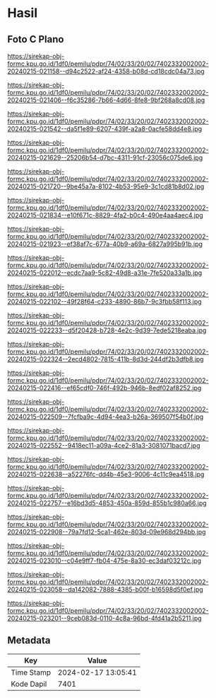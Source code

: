 # Hasil

## Foto C Plano

https://sirekap-obj-formc.kpu.go.id/1df0/pemilu/pdpr/74/02/33/20/02/7402332002002-20240215-021158--d94c2522-af24-4358-b08d-cd18cdc04a73.jpg

https://sirekap-obj-formc.kpu.go.id/1df0/pemilu/pdpr/74/02/33/20/02/7402332002002-20240215-021406--f6c35286-7b66-4d66-8fe8-9bf268a8cd08.jpg

https://sirekap-obj-formc.kpu.go.id/1df0/pemilu/pdpr/74/02/33/20/02/7402332002002-20240215-021542--da5f1e89-6207-439f-a2a8-0acfe58dd4e8.jpg

https://sirekap-obj-formc.kpu.go.id/1df0/pemilu/pdpr/74/02/33/20/02/7402332002002-20240215-021629--25206b54-d7bc-4311-91cf-23056c075de6.jpg

https://sirekap-obj-formc.kpu.go.id/1df0/pemilu/pdpr/74/02/33/20/02/7402332002002-20240215-021720--9be45a7a-8102-4b53-95e9-3c1cd81b8d02.jpg

https://sirekap-obj-formc.kpu.go.id/1df0/pemilu/pdpr/74/02/33/20/02/7402332002002-20240215-021834--e10f671c-8829-4fa2-b0c4-490e4aa4aec4.jpg

https://sirekap-obj-formc.kpu.go.id/1df0/pemilu/pdpr/74/02/33/20/02/7402332002002-20240215-021923--ef38af7c-677a-40b9-a69a-6827a995b91b.jpg

https://sirekap-obj-formc.kpu.go.id/1df0/pemilu/pdpr/74/02/33/20/02/7402332002002-20240215-022012--ecdc7aa9-5c82-49d8-a31e-7fe520a33a1b.jpg

https://sirekap-obj-formc.kpu.go.id/1df0/pemilu/pdpr/74/02/33/20/02/7402332002002-20240215-022102--49f28f64-c233-4890-86b7-9c3fbb58f113.jpg

https://sirekap-obj-formc.kpu.go.id/1df0/pemilu/pdpr/74/02/33/20/02/7402332002002-20240215-022233--d5f20428-b728-4e2c-9d39-7ede5218eaba.jpg

https://sirekap-obj-formc.kpu.go.id/1df0/pemilu/pdpr/74/02/33/20/02/7402332002002-20240215-022324--2ecd4802-7815-411b-8d3d-244df2b3dfb8.jpg

https://sirekap-obj-formc.kpu.go.id/1df0/pemilu/pdpr/74/02/33/20/02/7402332002002-20240215-022416--ef65cdf0-746f-492b-946b-8edf02af8252.jpg

https://sirekap-obj-formc.kpu.go.id/1df0/pemilu/pdpr/74/02/33/20/02/7402332002002-20240215-022509--7fcfba9c-4d94-4ea3-b26a-369507f54b0f.jpg

https://sirekap-obj-formc.kpu.go.id/1df0/pemilu/pdpr/74/02/33/20/02/7402332002002-20240215-022552--9418ec11-a09a-4ce2-81a3-3081071bacd7.jpg

https://sirekap-obj-formc.kpu.go.id/1df0/pemilu/pdpr/74/02/33/20/02/7402332002002-20240215-022638--a52276fc-dd4b-45e3-9006-4c11c9ea4518.jpg

https://sirekap-obj-formc.kpu.go.id/1df0/pemilu/pdpr/74/02/33/20/02/7402332002002-20240215-022757--e16bd3d5-4853-450a-859d-855b1c980a66.jpg

https://sirekap-obj-formc.kpu.go.id/1df0/pemilu/pdpr/74/02/33/20/02/7402332002002-20240215-022908--79a7fd12-5ca1-462e-803d-09e968d294bb.jpg

https://sirekap-obj-formc.kpu.go.id/1df0/pemilu/pdpr/74/02/33/20/02/7402332002002-20240215-023010--c04e9ff7-fb04-475e-8a30-ec3daf03212c.jpg

https://sirekap-obj-formc.kpu.go.id/1df0/pemilu/pdpr/74/02/33/20/02/7402332002002-20240215-023058--da142082-7888-4385-b00f-b16598d5f0ef.jpg

https://sirekap-obj-formc.kpu.go.id/1df0/pemilu/pdpr/74/02/33/20/02/7402332002002-20240215-023201--9ceb083d-0110-4c8a-96bd-4fd41a2b5211.jpg


## Metadata

| Key        | Value               |
| ---------- | ------------------- |
| Time Stamp | 2024-02-17 13:05:41 |
| Kode Dapil | 7401                |



